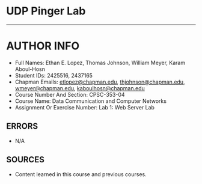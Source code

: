 # UDP Pinger Lab

----

# AUTHOR INFO

- Full Names: Ethan E. Lopez, Thomas Johnson, William Meyer, Karam Aboul-Hosn
- Student IDs: 2425516, 2437165 
- Chapman Emails: etlopez@chapman.edu, thjohnson@chapman.edu, wmeyer@chapman.edu, kaboulhosn@chapman.edu
- Course Number And Section: CPSC-353-04
- Course Name: Data Communication and Computer Networks
- Assignment Or Exercise Number: Lab 1: Web Server Lab

## ERRORS

- N/A

## SOURCES

- Content learned in this course and previous courses.
